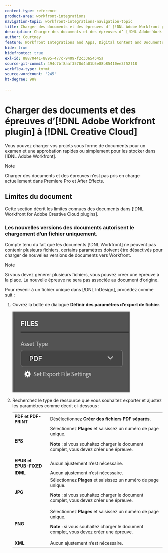 ```yaml
---
content-type: reference
product-area: workfront-integrations
navigation-topic: workfront-integrations-navigation-topic
title: Charger des documents et des épreuves d’ [!DNL Adobe Workfront plugin]  à  [!DNL Creative Cloud]
description: Charger des documents et des épreuves d’ [!DNL Adobe Workfront plugin]  à  [!DNL Creative Cloud]
author: Courtney
feature: Workfront Integrations and Apps, Digital Content and Documents
hide: true
hidefromtoc: true
exl-id: 88870441-8895-477c-9409-f2c33654545a
source-git-commit: 494c7bf8aaf3570d4a01b5e88b85410ee3f52f18
workflow-type: tm+mt
source-wordcount: '245'
ht-degree: 98%

---
```


# Charger des documents et des épreuves d’[!DNL Adobe Workfront plugin] à [!DNL Creative Cloud]

Vous pouvez charger vos projets sous forme de documents pour un examen et une approbation rapides ou simplement pour les stocker dans [!DNL Adobe Workfront].

>[!NOTE]
>
>Charger des documents et des épreuves n’est pas pris en charge actuellement dans Premiere Pro et After Effects.


## Limites du document

Cette section décrit les limites connues des documents dans [!DNL Workfront for Adobe Creative Cloud plugins].

### Les nouvelles versions des documents autorisent le chargement d’un fichier uniquement.

Compte tenu du fait que les documents [!DNL Workfront] ne peuvent pas contenir plusieurs fichiers, certains paramètres doivent être désactivés pour charger de nouvelles versions de documents vers Workfront.

>[!NOTE]
>
>Si vous devez générer plusieurs fichiers, vous pouvez créer une épreuve à la place. La nouvelle épreuve ne sera pas associée au document d’origine.



Pour revenir à un fichier unique dans [!DNL InDesign], procédez comme suit :

1. Ouvrez la boîte de dialogue **Définir des paramètres d’export de fichier**.

   ![Paramètres d’exportation de fichiers](assets/file-export-settings.png)

1. Recherchez le type de ressource que vous souhaitez exporter et ajustez les paramètres comme décrit ci-dessous :

   <table>
    <tr>
    <td><strong>PDF et PDF-PRINT</strong>
    </td>
    <td>Désélectionnez <strong>Créer des fichiers PDF séparés</strong>.
    </td>
    </tr>
    <tr>
    <td><strong>EPS</strong>
    </td>
    <td>Sélectionnez <strong>Plages</strong> et saisissez un numéro de page unique. 
    <p>
    <strong>Note</strong> : si vous souhaitez charger le document complet, vous devez créer une épreuve. 
    </td>
    </tr>
    <tr>
    <td><strong>EPUB et EPUB-FIXED</strong>
    </td>
    <td>Aucun ajustement n’est nécessaire.
    </td>
    </tr>
    <tr>
    <td><strong>IDML</strong>
    </td>
    <td>Aucun ajustement n’est nécessaire.
    </td>
    </tr>
    <tr>
    <td><strong>JPG</strong>
    </td>
    <td>Sélectionnez <strong>Plages</strong> et saisissez un numéro de page unique. 
    <p>
    <strong>Note</strong> : si vous souhaitez charger le document complet, vous devez créer une épreuve. 
    </td>
    </tr>
    <tr>
    <td><strong>PNG</strong>
    </td>
    <td>Sélectionnez <strong>Plages</strong> et saisissez un numéro de page unique. 
    <p>
    <strong>Note</strong> : si vous souhaitez charger le document complet, vous devez créer une épreuve. 
    </td>
    </tr>
    <tr>
    <td><strong>XML</strong>
    </td>
    <td>Aucun ajustement n’est nécessaire. 
    </td>
    </tr>
    </table>
